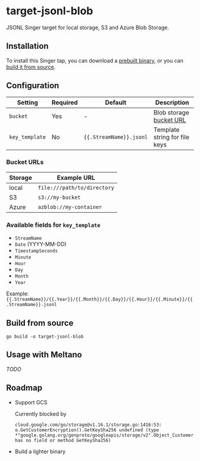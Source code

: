 # target-jsonl-blob

JSONL Singer target for local storage, S3 and Azure Blob Storage.

## Installation

To install this Singer tap, you can download a [prebuilt binary](https://github.com/MeltanoLabs/target-jsonl-blob/releases), or you can [build it from source](#build-from-source).

## Configuration

| Setting | Required | Default | Description |
|----------------|----------|-------------------------|-------------------------------|
| `bucket` | Yes | - | Blob storage [bucket URL](#bucket-urls) |
| `key_template` | No | `{{.StreamName}}.jsonl` | Template string for file keys |

### Bucket URLs

| Storage | Example URL                 |
|---------|-----------------------------|
| local   | `file:///path/to/directory` |
| S3      | `s3://my-bucket`            |
| Azure   | `azblob://my-container`     |

### Available fields for `key_template`

- `StreamName`
- `Date` (YYYY-MM-DD)
- `TimestampSeconds`
- `Minute`
- `Hour`
- `Day`
- `Month`
- `Year`

Example: `{{.StreamName}}/{{.Year}}/{{.Month}}/{{.Day}}/{{.Hour}}/{{.Minute}}/{{.StreamName}}.jsonl`

## Build from source

```shell
go build -o target-jsonl-blob
```

## Usage with Meltano

_TODO_

## Roadmap

- Support GCS

  Currently blocked by

  ```
  cloud.google.com/go/storage@v1.16.1/storage.go:1416:53: o.GetCustomerEncryption().GetKeySha256 undefined (type *"google.golang.org/genproto/googleapis/storage/v2".Object_CustomerEncryption has no field or method GetKeySha256)
  ```

- Build a lighter binary
